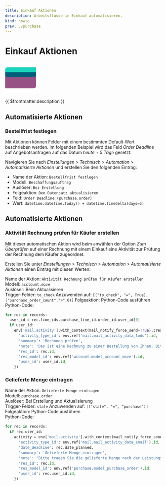 ```yaml
---
title: Einkauf Aktionen
description: Arbeitsflüsse in Einkauf automatisieren.
kind: howto
prev: ./purchase
---
```


# Einkauf Aktionen

![icons_odoo_purchase](attachments/icons_odoo_purchase.png)

{{ $frontmatter.description }}

## Automatisierte Aktionen

### Bestellfrist festlegen

Mit Aktionen können Felder mit einem bestimmten Default-Wert beschrieben werden. Im folgenden Beispiel wird das Feld _Order Deadline_ auf Angebotsanfragen auf das Datum _heute + 5 Tage_ gesetzt.

Navigieren Sie nach _Einstellungen > Technisch > Automation > Automatisierte Aktionen_ und erstellen Sie den folgenden Eintrag:

- Name der Aktion: `Bestellfrist festlegen`
- Modell: `Beschaffungsauftrag`
- Auslöser: `Bei Erstellung`
- Folgeaktion: `Den Datensatz aktualisieren`
- Feld: `Order Deadline (purchase.order)`
- Wert: `datetime.datetime.today() + datetime.timedelta(days=5)`

## Automatisierte Aktionen

### Aktivität Rechnung prüfen für Käufer erstellen

Mit dieser automatischen Aktion wird beim anwählen der Option _Zum Überprüfen_ auf einer Rechnung mit einem Einkauf eine Aktivität zur Prüfung der Rechnung dem Käufer zugeordnet.

Erstellen Sie unter _Einstellungen > Technisch > Automation > Automatisierte Aktionen_ einen Eintrag mit diesen Werten:

Name der Aktion: `Aktivität Rechnung prüfen für Käufer erstellen`\
Modell: `acclount.move`\
Auslöser: Beim Aktualisieren\
Trigger-Felder: `to_check`
Anzuwenden auf: `[("to_check", "=", True),("purchase_order_count",">",0)]`
Folgeaktion: Python-Code ausführen\
Python-Code:

```python
for rec in records:
  user_id = rec.line_ids.purchase_line_id.order_id.user_id[0]
  if user_id:
    env['mail.activity'].with_context(mail_notify_force_send=True).create({
      'activity_type_id': env.ref('mail.mail_activity_data_todo').id,
      'summary': 'Rechnung prüfen',
      'note': 'Das ist eine Rechnung zu einer Bestellung von Ihnen. Bitte überprüfen Sie die Rechnung und wählen Sie "Als geprüft markieren".',
      'res_id': rec.id,
      'res_model_id': env.ref('account.model_account_move').id,
      'user_id': user_id.id,
    })
```

### Gelieferte Menge eintragen

Name der Aktion: `Gelieferte Menge eintragen`\
Modell: `purchase.order`\
Auslöser: Bei Erstellung und Aktualisierung\
Trigger-Felder: `state`
Anzuwenden auf: `[("state", "=", "purchase")]`
Folgeaktion: Python-Code ausführen\
Python-Code:

```python
for rec in records:
  if rec.user_id:
    activity = env['mail.activity'].with_context(mail_notify_force_send=True).create({
      'activity_type_id': env.ref('mail.mail_activity_data_email').id,
      'date_deadline': rec.date_planned,
      'summary': 'Gelieferte Menge eintragen',
      'note': 'Bitte tragen Sie die gelieferte Menge nach der Leistungserbringung ein.',
      'res_id': rec.id,
      'res_model_id': env.ref('purchase.model_purchase_order').id,
      'user_id': rec.user_id.id,
    })
```

